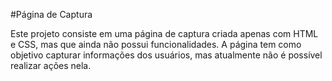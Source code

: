#Página de Captura

Este projeto consiste em uma página de captura criada apenas com HTML e CSS, mas que ainda não possui funcionalidades. A página tem como objetivo capturar informações dos usuários, mas atualmente não é possível realizar ações nela.
